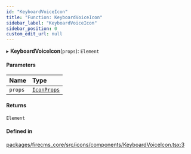 ```yaml
---
id: "KeyboardVoiceIcon"
title: "Function: KeyboardVoiceIcon"
sidebar_label: "KeyboardVoiceIcon"
sidebar_position: 0
custom_edit_url: null
---
```


▸ **KeyboardVoiceIcon**(`props`): `Element`

#### Parameters

| Name | Type |
| :------ | :------ |
| `props` | [`IconProps`](../types/IconProps.md) |

#### Returns

`Element`

#### Defined in

[packages/firecms_core/src/icons/components/KeyboardVoiceIcon.tsx:3](https://github.com/FireCMSco/firecms/blob/d45f3739/packages/firecms_core/src/icons/components/KeyboardVoiceIcon.tsx#L3)
